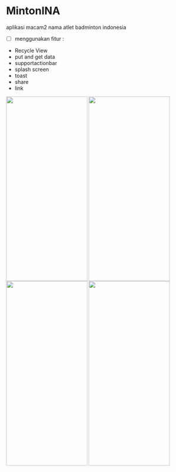# MintonINA
aplikasi macam2 nama atlet badminton indonesia 
- [ ] menggunakan fitur :
- Recycle View
- put and get data
- supportactionbar
- splash screen
- toast
- share
- link 

<img src="https://user-images.githubusercontent.com/47045293/145054977-24aab7f8-ec3d-4b41-892e-69c0a0aa4088.jpeg" align="left" width="220" height="500">
<img src="https://user-images.githubusercontent.com/47045293/144864884-6a880e7c-eb8b-4231-9c03-27a76e9c5197.jpeg" align="left" width="220" height="500">
<img src="https://user-images.githubusercontent.com/47045293/145054979-0edf4b3a-9c52-4dc4-b903-56b137f29e0b.jpeg" align="left" width="220" height="500">
<img src="https://user-images.githubusercontent.com/47045293/145054966-7c008b99-a4b8-4084-8807-c074830abbda.jpeg" align="left" width="220" height="500">
